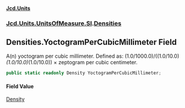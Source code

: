#### [Jcd.Units](index.md 'index')
### [Jcd.Units.UnitsOfMeasure.SI](Jcd.Units.UnitsOfMeasure.SI.md 'Jcd.Units.UnitsOfMeasure.SI').[Densities](Densities.md 'Jcd.Units.UnitsOfMeasure.SI.Densities')

## Densities.YoctogramPerCubicMillimeter Field

A(n) yoctogram per cubic millimeter. Defined as: (1.0/1000.0)/((1.0/10.0)*(1.0/10.0)*(1.0/10.0)) × zeptogram per cubic centimeter.

```csharp
public static readonly Density YoctogramPerCubicMillimeter;
```

#### Field Value
[Density](Density.md 'Jcd.Units.UnitTypes.Density')